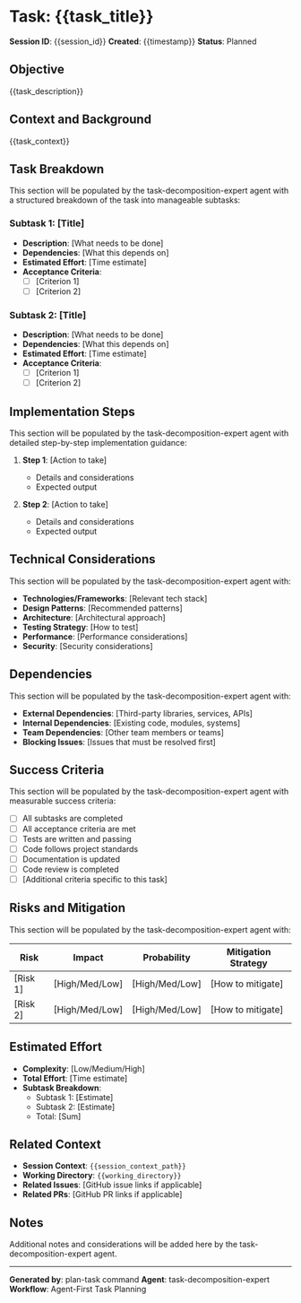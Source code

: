 # Task: {{task_title}}

**Session ID**: {{session_id}}
**Created**: {{timestamp}}
**Status**: Planned

## Objective

{{task_description}}

## Context and Background

{{task_context}}

## Task Breakdown

This section will be populated by the task-decomposition-expert agent with a structured breakdown of the task into manageable subtasks:

### Subtask 1: [Title]
- **Description**: [What needs to be done]
- **Dependencies**: [What this depends on]
- **Estimated Effort**: [Time estimate]
- **Acceptance Criteria**:
  - [ ] [Criterion 1]
  - [ ] [Criterion 2]

### Subtask 2: [Title]
- **Description**: [What needs to be done]
- **Dependencies**: [What this depends on]
- **Estimated Effort**: [Time estimate]
- **Acceptance Criteria**:
  - [ ] [Criterion 1]
  - [ ] [Criterion 2]

## Implementation Steps

This section will be populated by the task-decomposition-expert agent with detailed step-by-step implementation guidance:

1. **Step 1**: [Action to take]
   - Details and considerations
   - Expected output

2. **Step 2**: [Action to take]
   - Details and considerations
   - Expected output

## Technical Considerations

This section will be populated by the task-decomposition-expert agent with:

- **Technologies/Frameworks**: [Relevant tech stack]
- **Design Patterns**: [Recommended patterns]
- **Architecture**: [Architectural approach]
- **Testing Strategy**: [How to test]
- **Performance**: [Performance considerations]
- **Security**: [Security considerations]

## Dependencies

This section will be populated by the task-decomposition-expert agent with:

- **External Dependencies**: [Third-party libraries, services, APIs]
- **Internal Dependencies**: [Existing code, modules, systems]
- **Team Dependencies**: [Other team members or teams]
- **Blocking Issues**: [Issues that must be resolved first]

## Success Criteria

This section will be populated by the task-decomposition-expert agent with measurable success criteria:

- [ ] All subtasks are completed
- [ ] All acceptance criteria are met
- [ ] Tests are written and passing
- [ ] Code follows project standards
- [ ] Documentation is updated
- [ ] Code review is completed
- [ ] [Additional criteria specific to this task]

## Risks and Mitigation

This section will be populated by the task-decomposition-expert agent with:

| Risk | Impact | Probability | Mitigation Strategy |
|------|--------|-------------|---------------------|
| [Risk 1] | [High/Med/Low] | [High/Med/Low] | [How to mitigate] |
| [Risk 2] | [High/Med/Low] | [High/Med/Low] | [How to mitigate] |

## Estimated Effort

- **Complexity**: [Low/Medium/High]
- **Total Effort**: [Time estimate]
- **Subtask Breakdown**:
  - Subtask 1: [Estimate]
  - Subtask 2: [Estimate]
  - Total: [Sum]

## Related Context

- **Session Context**: `{{session_context_path}}`
- **Working Directory**: `{{working_directory}}`
- **Related Issues**: [GitHub issue links if applicable]
- **Related PRs**: [GitHub PR links if applicable]

## Notes

Additional notes and considerations will be added here by the task-decomposition-expert agent.

---

**Generated by**: plan-task command
**Agent**: task-decomposition-expert
**Workflow**: Agent-First Task Planning
